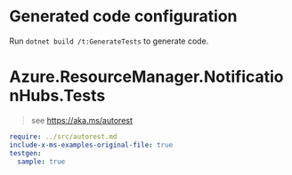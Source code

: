 # Generated code configuration

Run `dotnet build /t:GenerateTests` to generate code.

# Azure.ResourceManager.NotificationHubs.Tests

> see https://aka.ms/autorest
``` yaml
require: ../src/autorest.md
include-x-ms-examples-original-file: true
testgen:
  sample: true
```